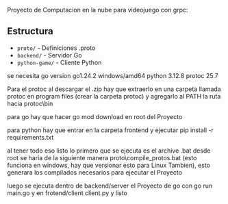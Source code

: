 Proyecto de Computacion en la nube para videojuego con grpc:

## Estructura

- `proto/` - Definiciones .proto
- `backend/` - Servidor Go
- `python-game/` - Cliente Python

se necesita
go version go1.24.2 windows/amd64
python 3.12.8
protoc 25.7

Para el protoc al descargar el .zip hay que extraerlo en una carpeta llamada protoc en program files (crear la carpeta protoc) y agregarlo al PATH la ruta hacia protoc\bin

para go hay que hacer go mod download en root del Proyecto

para python hay que entrar en la carpeta frontend y ejecutar pip install -r requirements.txt

al tener todo eso listo lo primero que se ejecuta es el archive .bat desde root se haria de la siguiente manera proto\compile_protos.bat (esto funciona en windows, hay que versionar esto para Linux Tambien), esto generara los compilados necesarios para ejecutar el Proyecto

luego se ejecuta dentro de backend/server el Proyecto de go con go run main.go y en frotend/client client.py y listo
